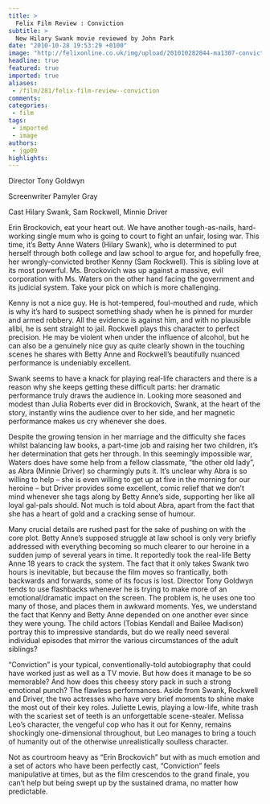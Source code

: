 ```yaml
---
title: >
  Felix Film Review : Conviction
subtitle: >
  New Hilary Swank movie reviewed by John Park
date: "2010-10-28 19:53:29 +0100"
image: "http://felixonline.co.uk/img/upload/201010282044-ma1307-convicti.jpg"
headline: true
featured: true
imported: true
aliases:
 - /film/281/felix-film-review--conviction
comments:
categories:
 - film
tags:
 - imported
 - image
authors:
 - jgp09
highlights:
---
```


Director Tony Goldwyn

Screenwriter Pamyler Gray

Cast Hilary Swank, Sam Rockwell, Minnie Driver

Erin Brockovich, eat your heart out. We have another tough-as-nails, hard-working single mum who is going to court to fight an unfair, losing war. This time, it’s Betty Anne Waters (Hilary Swank), who is determined to put herself through both college and law school to argue for, and hopefully free, her wrongly-convicted brother Kenny (Sam Rockwell). This is sibling love at its most powerful. Ms. Brockovich was up against a massive, evil corporation with Ms. Waters on the other hand facing the government and its judicial system. Take your pick on which is more challenging.

Kenny is not a nice guy. He is hot-tempered, foul-mouthed and rude, which is why it’s hard to suspect something shady when he is pinned for murder and armed robbery. All the evidence is against him, and with no plausible alibi, he is sent straight to jail. Rockwell plays this character to perfect precision. He may be violent when under the influence of alcohol, but he can also be a genuinely nice guy as quite clearly shown in the touching scenes he shares with Betty Anne and Rockwell’s beautifully nuanced performance is undeniably excellent.

Swank seems to have a knack for playing real-life characters and there is a reason why she keeps getting these difficult parts: her dramatic performance truly draws the audience in. Looking more seasoned and modest than Julia Roberts ever did in Brockovich, Swank, at the heart of the story, instantly wins the audience over to her side, and her magnetic performance makes us cry whenever she does.

Despite the growing tension in her marriage and the difficulty she faces whilst balancing law books, a part-time job and raising her two children, it’s her determination that gets her through. In this seemingly impossible war, Waters does have some help from a fellow classmate, “the other old lady”, as Abra (Minnie Driver) so charmingly puts it. It’s unclear why Abra is so willing to help – she is even willing to get up at five in the morning for our heroine – but Driver provides some excellent, comic relief that we don’t mind whenever she tags along by Betty Anne’s side, supporting her like all loyal gal-pals should. Not much is told about Abra, apart from the fact that she has a heart of gold and a cracking sense of humour.

Many crucial details are rushed past for the sake of pushing on with the core plot. Betty Anne’s supposed struggle at law school is only very briefly addressed with everything becoming so much clearer to our heroine in a sudden jump of several years in time. It reportedly took the real-life Betty Anne 18 years to crack the system. The fact that it only takes Swank two hours is inevitable, but because the film moves so frantically, both backwards and forwards, some of its focus is lost. Director Tony Goldwyn tends to use flashbacks whenever he is trying to make more of an emotional/dramatic impact on the screen. The problem is, he uses one too many of those, and places them in awkward moments. Yes, we understand the fact that Kenny and Betty Anne depended on one another ever since they were young. The child actors (Tobias Kendall and Bailee Madison) portray this to impressive standards, but do we really need several individual episodes that mirror the various circumstances of the adult siblings?

“Conviction” is your typical, conventionally-told autobiography that could have worked just as well as a TV movie. But how does it manage to be so memorable? And how does this cheesy story pack in such a strong emotional punch? The flawless performances. Aside from Swank, Rockwell and Driver, the two actresses who have very brief moments to shine make the most out of their key roles. Juliette Lewis, playing a low-life, white trash with the scariest set of teeth is an unforgettable scene-stealer. Melissa Leo’s character, the vengeful cop who has it out for Kenny, remains shockingly one-dimensional throughout, but Leo manages to bring a touch of humanity out of the otherwise unrealistically soulless character.

Not as courtroom heavy as “Erin Brockovich” but with as much emotion and a set of actors who have been perfectly cast, “Conviction” feels manipulative at times, but as the film crescendos to the grand finale, you can’t help but being swept up by the sustained drama, no matter how predictable.
